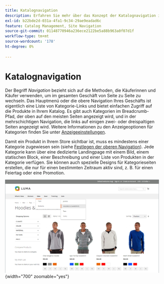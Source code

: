 ```yaml
---
title: Katalognavigation
description: Erfahren Sie mehr über das Konzept der Katalognavigation in einem Webstore.
exl-id: b22bde2d-031a-4fa1-9c34-29ae9eadad6c
feature: Catalog Management, Site Navigation
source-git-commit: 01148770946a236ece2122be5a88b963a0f07d1f
workflow-type: tm+mt
source-wordcount: '178'
ht-degree: 0%

---
```


# Katalognavigation

Der Begriff _Navigation_ bezieht sich auf die Methoden, die Käuferinnen und Käufer verwenden, um im gesamten Geschäft von Seite zu Seite zu wechseln. Das Hauptmenü oder die obere Navigation Ihres Geschäfts ist eigentlich eine Liste von Kategorie-Links und bietet einfachen Zugriff auf die Produkte in Ihrem Katalog. Es gibt auch Kategorien im Breadcrumb-Pfad, der oben auf den meisten Seiten angezeigt wird, und in der mehrschichtigen Navigation, die links auf einigen zwei- oder dreispaltigen Seiten angezeigt wird. Weitere Informationen zu den Anzeigeoptionen für Kategorien finden Sie unter [Anzeigeeinstellungen](categories-display-settings.md).

Damit ein Produkt in Ihrem Store sichtbar ist, muss es mindestens einer Kategorie zugewiesen sein (siehe [Festlegen der oberen Navigation](navigation-top.md)). Jede Kategorie kann über eine dedizierte Landingpage mit einem Bild, einem statischen Block, einer Beschreibung und einer Liste von Produkten in der Kategorie verfügen. Sie können auch spezielle Designs für Kategorieseiten erstellen, die nur für einen bestimmten Zeitraum aktiv sind, z. B. für einen Feiertag oder eine Promotion.

![Katalognavigation in der Storefront](./assets/storefront-menu-levels.png){width="700" zoomable="yes"}
